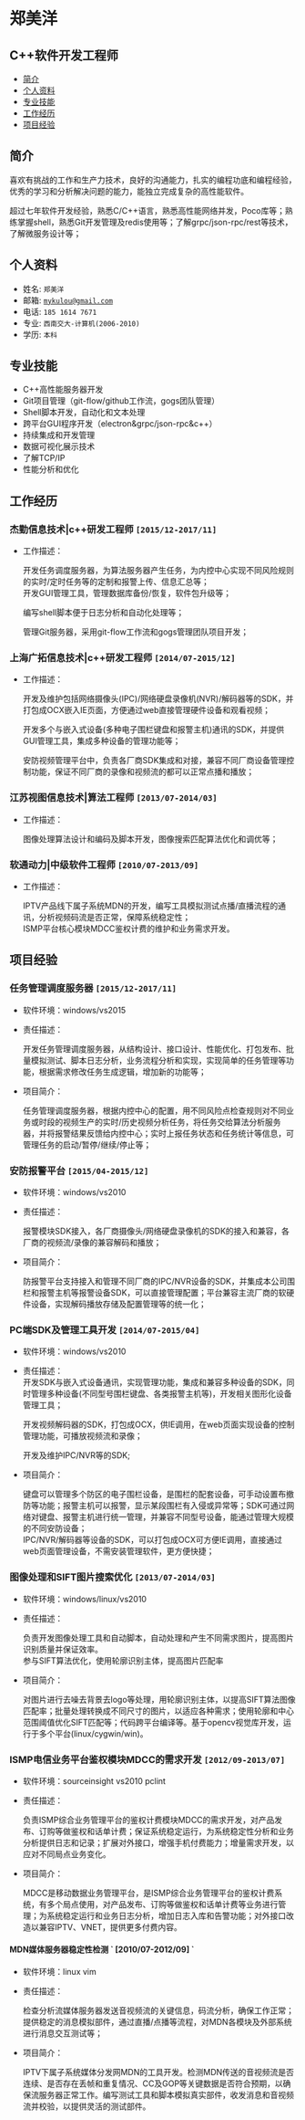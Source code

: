 # **郑美洋**

## C++软件开发工程师

* [简介](#简介)
* [个人资料](#个人资料)
* [专业技能](#专业技能)
* [工作经历](#工作经历)
* [项目经验](#项目经验)

## 简介

喜欢有挑战的工作和生产力技术，良好的沟通能力，扎实的编程功底和编程经验，优秀的学习和分析解决问题的能力，能独立完成复杂的高性能软件。

超过七年软件开发经验，熟悉C/C++语言，熟悉高性能网络并发，Poco库等；熟练掌握shell，熟悉Git开发管理及redis使用等；了解grpc/json-rpc/rest等技术，了解微服务设计等；

## 个人资料

* 姓名: `郑美洋`
* 邮箱: [`mykulou@gmail.com`](mykulou@gmail.com)
* 电话: `185 1614 7671`
* 专业: `西南交大-计算机(2006-2010)`
* 学历: `本科`

## 专业技能

* C++高性能服务器开发
* Git项目管理（git-flow/github工作流，gogs团队管理）
* Shell脚本开发，自动化和文本处理
* 跨平台GUI程序开发（electron&grpc/json-rpc&c++）
* 持续集成和开发管理
* 数据可视化展示技术
* 了解TCP/IP
* 性能分析和优化

## 工作经历

### 杰勤信息技术\|c++研发工程师 `[2015/12-2017/11]`

* 工作描述：

  开发任务调度服务器，为算法服务器产生任务，为内控中心实现不同风险规则的实时/定时任务等的定制和报警上传、信息汇总等；  
  开发GUI管理工具，管理数据库备份/恢复，软件包升级等；

  编写shell脚本便于日志分析和自动化处理等；

  管理Git服务器，采用git-flow工作流和gogs管理团队项目开发；

### 上海广拓信息技术\|c++研发工程师 `[2014/07-2015/12]`

* 工作描述：

  开发及维护包括网络摄像头\(IPC\)/网络硬盘录像机\(NVR\)/解码器等的SDK，并打包成OCX嵌入IE页面，方便通过web直接管理硬件设备和观看视频；

  开发多个与嵌入式设备\(多种电子围栏键盘和报警主机\)通讯的SDK，并提供GUI管理工具，集成多种设备的管理功能等；

  安防视频管理平台中，负责各厂商SDK集成和对接，兼容不同厂商设备管理控制功能，保证不同厂商的录像和视频流的都可以正常点播和播放；

### 江苏视图信息技术\|算法工程师 `[2013/07-2014/03]`

* 工作描述：

  图像处理算法设计和编码及脚本开发，图像搜索匹配算法优化和调优等；

### 软通动力\|中级软件工程师 `[2010/07-2013/09]`

* 工作描述：

  IPTV产品线下属子系统MDN的开发，编写工具模拟测试点播/直播流程的通讯，分析视频码流是否正常，保障系统稳定性；  
  ISMP平台核心模块MDCC鉴权计费的维护和业务需求开发。

## 项目经验

### 任务管理调度服务器 `[2015/12-2017/11]`

* 软件环境：windows/vs2015
* 责任描述：

  开发任务管理调度服务器，从结构设计、接口设计、性能优化、打包发布、批量模拟测试、脚本日志分析，业务流程分析和实现，实现简单的任务管理等功能，根据需求修改任务生成逻辑，增加新的功能等；

* 项目简介：

  任务管理调度服务器，根据内控中心的配置，用不同风险点检查规则对不同业务或时段的视频生产的实时/历史视频分析任务，将任务交给算法分析服务器，并将报警结果反馈给内控中心；实时上报任务状态和任务统计等信息，可管理任务的启动/暂停/继续/停止等；

### 安防报警平台 `[2015/04-2015/12]`

* 软件环境：windows/vs2010
* 责任描述：

  报警模块SDK接入，各厂商摄像头/网络硬盘录像机的SDK的接入和兼容，各厂商的视频流/录像的兼容解码和播放；

* 项目简介：

  防报警平台支持接入和管理不同厂商的IPC/NVR设备的SDK，并集成本公司围栏和报警主机等报警设备SDK，可以直接管理配置；平台兼容主流厂商的软硬件设备，实现解码播放存储及配置管理等的统一化；

### PC端SDK及管理工具开发 `[2014/07-2015/04]`

* 软件环境：windows/vs2010

* 责任描述：  
  开发SDK与嵌入式设备通讯，实现管理功能，集成和兼容多种设备的SDK，同时管理多种设备\(不同型号围栏键盘、各类报警主机等\)，开发相关图形化设备管理工具；

  开发视频解码器的SDK，打包成OCX，供IE调用，在web页面实现设备的控制管理功能，可播放视频流和录像；

  开发及维护IPC/NVR等的SDK;

* 项目简介：

  键盘可以管理多个防区的电子围栏设备，是围栏的配套设备，可手动设置布撤防等功能；报警主机可以报警，显示某段围栏有入侵或异常等；SDK可通过网络对键盘、报警主机进行统一管理，并兼容不同型号设备，能通过管理大规模的不同安防设备；  
  IPC/NVR/解码器等设备的SDK，可以打包成OCX可方便IE调用，直接通过web页面管理设备，不需安装管理软件，更方便快捷；

### 图像处理和SIFT图片搜索优化 `[2013/07-2014/03]`

* 软件环境：windows/linux/vs2010
* 责任描述：

  负责开发图像处理工具和自动脚本，自动处理和产生不同需求图片，提高图片识别质量并保证效率。  
  参与SIFT算法优化，使用轮廓识别主体，提高图片匹配率

* 项目简介：

  对图片进行去噪去背景去logo等处理，用轮廓识别主体，以提高SIFT算法图像匹配率；批量处理转换成不同尺寸的图片，以适应各种需求；使用轮廓和中心范围阈值优化SIFT匹配等；代码跨平台编译等。基于opencv视觉库开发，运行于多个平台\(linux/cygwin/win\)。

### ISMP电信业务平台鉴权模块MDCC的需求开发 `[2012/09-2013/07]`

* 软件环境：sourceinsight vs2010 pclint

* 责任描述：

  负责ISMP综合业务管理平台的鉴权计费模块MDCC的需求开发，对产品发布、订购等做鉴权和话单计费；保证系统稳定运行，为系统稳定性分析和业务分析提供日志和记录；扩展对外接口，增强手机付费能力；增量需求开发，以应对不同局点业务变化。

* 项目简介：

  MDCC是移动数据业务管理平台，是ISMP综合业务管理平台的鉴权计费系统，有多个局点使用，对产品发布、订购等做鉴权和话单计费等业务进行管理；为系统稳定运行和业务日志分析，增加日志入库和告警功能；对外接口改造以兼容IPTV、VNET，提供更多付费内容。

#### MDN媒体服务器稳定性检测 \` \[2010/07-2012/09\] \`

* 软件环境：linux vim

* 责任描述：

  检查分析流媒体服务器发送音视频流的关键信息，码流分析，确保工作正常；  
  提供稳定的消息模拟部件，通过直播/点播等流程，对MDN各模块及外部系统进行消息交互测试等；

* 项目简介：

  IPTV下属子系统媒体分发网MDN的工具开发。检测MDN传送的音视频流是否连续、是否存在丢帧和重复情况、CC及GOP等关键数据是否符合预期，以确保流服务器正常工作。编写测试工具和脚本模拟真实部件，收发消息和音视频流并校验，以提供灵活的测试部件。



